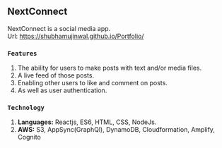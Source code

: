 ## NextConnect
NextConnect is a social media app.<br/>
Url: https://shubhamujinwal.github.io/Portfolio/

### `Features`
1. The ability for users to make posts with text and/or media files.
2. A live feed of those posts.
3. Enabling other users to like and comment on posts.
4. As well as user authentication.

### `Technology`
1. **Languages:** Reactjs, ES6, HTML, CSS, NodeJs.
2. **AWS:** S3, AppSync(GraphQl), DynamoDB, Cloudformation, Amplify, Cognito

